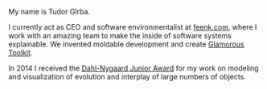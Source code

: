 My name is Tudor Gîrba.

I currently act as CEO and software environmentalist at [feenk.com](https://feenk.com), where I work with an amazing team to make the inside of software systems explainable. We invented moldable development and create [Glamorous Toolkit](https://gtoolkit.com).

In 2014 I received the [Dahl-Nygaard Junior Award](http://www.aito.org/Dahl-Nygaard/2014.html) for my work on modeling and visualization of evolution and interplay of large numbers of objects.
